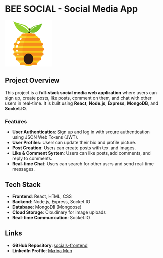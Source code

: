 # BEE SOCIAL - Social Media App

<a href="/">
  <img src="./public/media/BEESOCIAL.png" alt="BeeSocial" width="150">
</a>

## Project Overview

This project is a **full-stack social media web application** where users can sign up, create posts, like posts, comment on them, and chat with other users in real-time. It is built using **React**, **Node.js**, **Express**, **MongoDB**, and **Socket.IO**.

### Features

- **User Authentication**: Sign up and log in with secure authentication using JSON Web Tokens (JWT).
- **User Profiles**: Users can update their bio and profile picture.
- **Post Creation**: Users can create posts with text and images.
- **Like & Comment System**: Users can like posts, add comments, and reply to comments.
- **Real-time Chat**: Users can search for other users and send real-time messages.

## Tech Stack

- **Frontend**: React, HTML, CSS
- **Backend**: Node.js, Express, Socket.IO
- **Database**: MongoDB (Mongoose)
- **Cloud Storage**: Cloudinary for image uploads
- **Real-time Communication**: Socket.IO

## Links

- **GitHub Repository**: [socials-frontend](https://github.com/marinamun/socials-frontend)
- **LinkedIn Profile**: [Marina Mun](https://www.linkedin.com/in/marinamun/)
